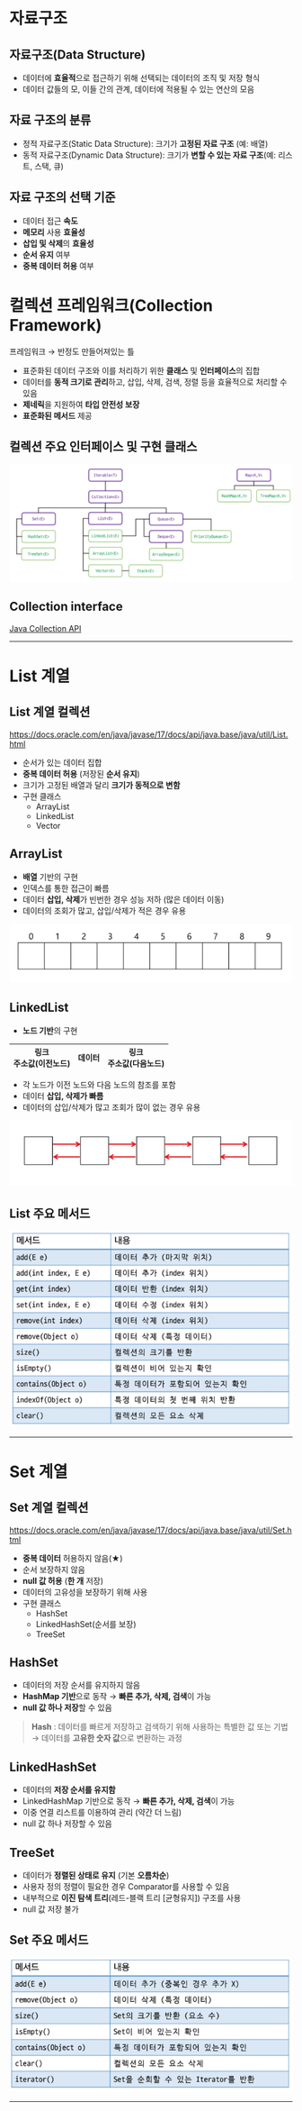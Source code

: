 # 자료구조

## 자료구조(Data Structure)

- 데이터에 **효율적**으로 접근하기 위해 선택되는 데이터의 조직 및 저장 형식
- 데이터 값들의 모, 이들 간의 관계, 데이터에 적용될 수 있는 연산의 모음

## 자료 구조의 분류

- 정적 자료구조(Static Data Structure): 크기가 **고정된 자료 구조** (예: 배열)
- 동적 자료구조(Dynamic Data Structure): 크기가 **변할 수 있는 자료 구조**(예: 리스트, 스택, 큐)

## 자료 구조의 선택 기준

- 데이터 접근 **속도**
- **메모리** 사용 **효율성**
- **삽입 및 삭제**의 **효율성**
- **순서 유지** 여부
- **중복 데이터 허용** 여부

# 컬렉션 프레임워크(Collection Framework)

프레임워크 → 반정도 만들어져있는 틀

- 표준화된 데이터 구조와 이를 처리하기 위한 **클래스** 및 **인터페이스**의 집합
- 데이터를 **동적 크기로 관리**하고, 삽입, 삭제, 검색, 정렬 등을 효율적으로 처리할 수 있음
- **제네릭**을 지원하여 **타입 안전성 보장**
- **표준화된 메서드** 제공

## 컬렉션 주요 인터페이스 및 구현 클래스

![97.png](img/java97.png)

## Collection interface

[Java Collection API](https://docs.oracle.com/en/java/javase/17/docs/api/java.base/java/util/Collection.html)

---

# List 계열

## List 계열 컬렉션

https://docs.oracle.com/en/java/javase/17/docs/api/java.base/java/util/List.html

- 순서가 있는 데이터 집합
- **중복 데이터 허용** (저장된 **순서 유지**)
- 크기가 고정된 배열과 달리 **크기가 동적으로 변함**
- 구현 클래스
    - ArrayList
    - LinkedList
    - Vector

## ArrayList

- **배열** 기반의 구현
- 인덱스를 통한 접근이 빠름
- 데이터 **삽입, 삭제**가 빈번한 경우 성능 저하 (많은 데이터 이동)
- 데이터의 조회가 많고, 삽입/삭제가 적은 경우 유용

![98.png](img/java98.png)

## LinkedList

- **노드 기반**의 구현

| **링크**  <br/>주소값(이전노드) | **데이터** | **링크**  <br/>주소값(다음노드) |
|-------------------| --- |-------------------|
- 각 노드가 이전 노드와 다음 노드의 참조를 포함
- 데이터 **삽입, 삭제가 빠름**
- 데이터의 삽입/삭제가 많고 조회가 많이 없는 경우 유용

![99.png](img/java99.png)

## List 주요 메서드

![100.png](img/java100.png)

---

# Set 계열

## Set 계열 컬렉션

https://docs.oracle.com/en/java/javase/17/docs/api/java.base/java/util/Set.html

- **중복 데이터** 허용하지 않음(★)
- 순서 보장하지 않음
- **null 값 허용** (**한 개** 저장)
- 데이터의 고유성을 보장하기 위해 사용
- 구현 클래스
    - HashSet
    - LinkedHashSet(순서를 보장)
    - TreeSet

## HashSet

- 데이터의 저장 순서를 유지하지 않음
- **HashMap 기반**으로 동작 → **빠른 추가, 삭제, 검색**이 가능
- **null 값 하나 저장**할 수 있음

> **Hash** : 데이터를 빠르게 저장하고 검색하기 위해 사용하는 특별한 값 또는 기법  
→ 데이터를 **고유한 숫자 값**으로 변환하는 과정
>

## LinkedHashSet

- 데이터의 **저장 순서를 유지함**
- LinkedHashMap 기반으로 동작 → **빠른 추가, 삭제, 검색**이 가능
- 이중 연결 리스트를 이용하여 관리 (약간 더 느림)
- null 값 하나 저장할 수 있음

## TreeSet

- 데이터가 **정렬된 상태로 유지** (기본 **오름차순**)
- 사용자 정의 정렬이 필요한 경우 Comparator를 사용할 수 있음
- 내부적으로 **이진 탐색 트리**(레드-블랙 트리 [균형유지]) 구조를 사용
- null 값 저장 불가

## Set 주요 메서드

![101.png](img/java101.png)

---